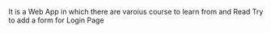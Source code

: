 It is a Web App in which there are varoius course to learn from and Read
Try to add a form for Login Page
